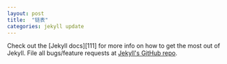 ```yaml
---
layout: post
title:  "链表"
categories: jekyll update
---
```


Check out the [Jekyll docs][111] for more info on how to get the most out of Jekyll. File all bugs/feature requests at [Jekyll's GitHub repo][sss].

[jekyll-gh]: https://chuckch.github.io/article209
[jekyll]:    http://jekyllrb.com



[sss]: baidu.com	"111"

